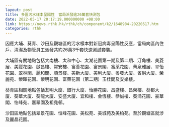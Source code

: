 ```yaml
---
layout: post
title: 多區污水樣本呈陽性　當局派發逾26萬套快測包
date: 2022-05-17 20:17:19.000000000 +08:00
link: https://news.rthk.hk/rthk/ch/component/k2/1648984-20220517.htm
categories: rthk
---
```


因應大埔、葵青、沙田及觀塘區的污水樣本對新冠病毒呈陽性反應，當局向區內住戶、清潔及物管員工派發共約26萬3千套快速測試套裝。

大埔區有關地點包括大南樓、太和中心、太湖花園第一期及第二期、汀角樓、美菱居、美豐花園、啟昌樓、常安樓、富善花園、富景閣、富萊花園、菁泉雅居、翠怡花園、翠林閣、麗和閣、順景樓、美新大廈、美利大廈、粵發大廈、省躬大廈、榮麗苑、榮暉花園、榮明花園、富萊花園（第二期）玉桂閣及安樂樓。

葵青區相關地點包括友明大廈、銀行大廈、怡勝花園、昌盛樓、昌榮樓、葵都大廈、葵華大廈、葵龍大廈、安盛大廈、宜和樓、金恆樓、恭誠樓、葵涌花園、豪華閣、怡峰苑、嘉翠園及祖堯邨。

沙田區地點包括翠景花園、恒峰花園、美松苑、美城苑及美柏苑。至於觀塘區就涉及麗晶花園。
